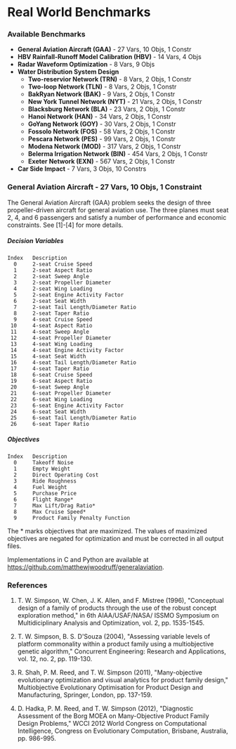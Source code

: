 # Real World Benchmarks #

### Available Benchmarks ###
* **General Aviation Aircraft (GAA)** - 27 Vars, 10 Objs, 1 Constr
* **HBV Rainfall-Runoff Model Calibration (HBV)** - 14 Vars, 4 Objs
* **Radar Waveform Optimization** - 8 Vars, 9 Objs
* **Water Distribution System Design**
  * **Two-reservior Network (TRN)** - 8 Vars, 2 Objs, 1 Constr
  * **Two-loop Network (TLN)** - 8 Vars, 2 Objs, 1 Constr
  * **BakRyan Network (BAK)** - 9 Vars, 2 Objs, 1 Constr
  * **New York Tunnel Network (NYT)** - 21 Vars, 2 Objs, 1 Constr
  * **Blacksburg Network (BLA)** - 23 Vars, 2 Objs, 1 Constr
  * **Hanoi Network (HAN)** - 34 Vars, 2 Objs, 1 Constr
  * **GoYang Network (GOY)** - 30 Vars, 2 Objs, 1 Constr
  * **Fossolo Network (FOS)** - 58 Vars, 2 Objs, 1 Constr
  * **Pescara Network (PES)** - 99 Vars, 2 Objs, 1 Constr
  * **Modena Network (MOD)** - 317 Vars, 2 Objs, 1 Constr
  * **Belerma Irrigation Network (BIN)** - 454 Vars, 2 Objs, 1 Constr
  * **Exeter Network (EXN)** - 567 Vars, 2 Objs, 1 Constr
* **Car Side Impact** - 7 Vars, 3 Objs, 10 Constrs 

### General Aviation Aircraft - 27 Vars, 10 Objs, 1 Constraint ###
The General Aviation Aircraft (GAA) problem seeks the design of three
propeller-driven aircraft for general aviation use.  The three planes
must seat 2, 4, and 6 passengers and satisfy a number of performance
and economic constraints.  See [1]-[4] for more details.

##### Decision Variables #####
    Index   Description
      0     2-seat Cruise Speed
      1     2-seat Aspect Ratio
      2     2-seat Sweep Angle
      3     2-seat Propeller Diameter
      4     2-seat Wing Loading
      5     2-seat Engine Activity Factor
      6     2-seat Seat Width
      7     2-seat Tail Length/Diameter Ratio
      8     2-seat Taper Ratio
      9     4-seat Cruise Speed
     10     4-seat Aspect Ratio
     11     4-seat Sweep Angle
     12     4-seat Propeller Diameter
     13     4-seat Wing Loading
     14     4-seat Engine Activity Factor
     15     4-seat Seat Width
     16     4-seat Tail Length/Diameter Ratio
     17     4-seat Taper Ratio
     18     6-seat Cruise Speed
     19     6-seat Aspect Ratio
     20     6-seat Sweep Angle
     21     6-seat Propeller Diameter
     22     6-seat Wing Loading
     23     6-seat Engine Activity Factor
     24     6-seat Seat Width
     25     6-seat Tail Length/Diameter Ratio
     26     6-seat Taper Ratio

##### Objectives #####
    Index   Description
      0     Takeoff Noise
      1     Empty Weight
      2     Direct Operating Cost
      3     Ride Roughness
      4     Fuel Weight
      5     Purchase Price
      6     Flight Range*
      7     Max Lift/Drag Ratio*
      8     Max Cruise Speed*
      9     Product Family Penalty Function
      
The * marks objectives that are maximized.  The values of maximized objectives
are negated for optimization and must be corrected in all output files.

Implementations in C and Python are available at
https://github.com/matthewjwoodruff/generalaviation.

### References ###
1. T. W. Simpson, W. Chen, J. K. Allen, and F. Mistree (1996),
   "Conceptual design of a family of products through the use of
   the robust concept exploration method," in 6th AIAA/USAF/NASA/
   ISSMO Symposium on Multidiciplinary Analysis and Optimization,
   vol. 2, pp. 1535-1545.

2. T. W. Simpson, B. S. D'Souza (2004), "Assessing variable levels
   of platform commonality within a product family using a
   multiobjective genetic algorithm," Concurrent Engineering:
   Research and Applications, vol. 12, no. 2, pp. 119-130.

3. R. Shah, P. M. Reed, and T. W. Simpson (2011), "Many-objective
   evolutionary optimization and visual analytics for product
   family design," Multiobjective Evolutionary Optimisation for
   Product Design and Manufacturing, Springer, London, pp. 137-159.

4. D. Hadka, P. M. Reed, and T. W. Simpson (2012), "Diagnostic
   Assessment of the Borg MOEA on Many-Objective Product Family
   Design Problems,"  WCCI 2012 World Congress on Computational
   Intelligence, Congress on Evolutionary Computation, Brisbane,
   Australia, pp. 986-995.